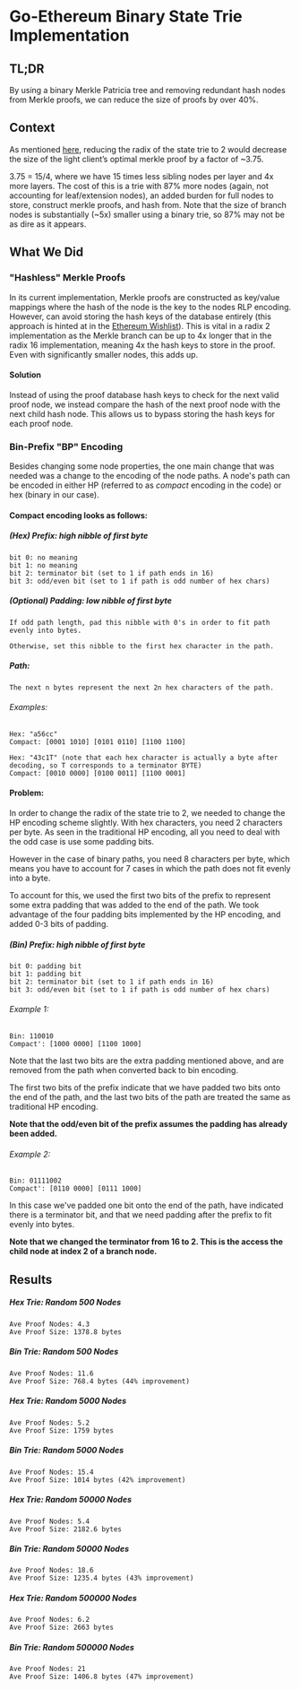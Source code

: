 # Go-Ethereum Binary State Trie Implementation
## TL;DR
By using a binary Merkle Patricia tree and removing redundant hash nodes from Merkle proofs, we can reduce the size of proofs by over 40%.

## Context
As mentioned [here](https://ethresear.ch/t/a-two-layer-account-trie-inside-a-single-layer-trie/210), reducing the radix of the state trie to 2 would decrease the size of the light client’s optimal merkle proof by a factor of ~3.75.

3.75 = 15/4, where we have 15 times less sibling nodes per layer and 4x more layers.  The cost of this is a trie with 87% more nodes (again, not accounting for leaf/extension nodes), an added burden for full nodes to store, construct merkle proofs, and hash from.  Note that the size of branch nodes is substantially (~5x) smaller using a binary trie, so 87% may not be as dire as it appears.

## What We Did
### "Hashless" Merkle Proofs
In its current implementation, Merkle proofs are constructed as key/value mappings where the hash of the node is the key to the nodes RLP encoding.  However, can avoid storing the hash keys of the database entirely (this approach is hinted at in the [Ethereum Wishlist](https://github.com/ethereum/wiki/wiki/Wishlist#trie)).  This is vital in a radix 2 implementation as the Merkle branch can be up to 4x longer that in the radix 16 implementation, meaning 4x the hash keys to store in the proof.  Even with significantly smaller nodes, this adds up.

#### Solution
Instead of using the proof database hash keys to check for the next valid proof node, we instead compare the hash of the next proof node with the next child hash node.  This allows us to bypass storing the hash keys for each proof node.

### Bin-Prefix "BP" Encoding
Besides changing some node properties, the one main change that was needed was a change to the encoding of the node paths.
A node's path can be encoded in either HP (referred to as *compact* encoding in the code) or hex (binary in our case).

#### Compact encoding looks as follows:

##### (Hex) Prefix: high nibble of first byte
    bit 0: no meaning
    bit 1: no meaning
    bit 2: terminator bit (set to 1 if path ends in 16)
    bit 3: odd/even bit (set to 1 if path is odd number of hex chars)

##### (Optional) Padding: low nibble of first byte
    If odd path length, pad this nibble with 0's in order to fit path evenly into bytes.

    Otherwise, set this nibble to the first hex character in the path.

##### Path:
    The next n bytes represent the next 2n hex characters of the path.

###### Examples:
    Hex: "a56cc"
    Compact: [0001 1010] [0101 0110] [1100 1100]

    Hex: "43c1T" (note that each hex character is actually a byte after decoding, so T corresponds to a terminator BYTE)
    Compact: [0010 0000] [0100 0011] [1100 0001]

#### Problem:
In order to change the radix of the state trie to 2, we needed to change the HP encoding scheme slightly.  With hex characters, you need 2 characters per byte.  As seen in the traditional HP encoding, all you need to deal with the odd case is use some padding bits.

However in the case of binary paths, you need 8 characters per byte, which means you have to account for 7 cases in which the path does not fit evenly into a byte.

To account for this, we used the first two bits of the prefix to represent some extra padding that was added to the end of the path.  We took advantage of the four padding bits implemented by the HP encoding, and added 0-3 bits of padding.

##### (Bin) Prefix: high nibble of first byte
    bit 0: padding bit
    bit 1: padding bit
    bit 2: terminator bit (set to 1 if path ends in 16)
    bit 3: odd/even bit (set to 1 if path is odd number of hex chars)


###### Example 1:
    Bin: 110010
    Compact': [1000 0000] [1100 1000]

  Note that the last two bits are the extra padding mentioned above, and are removed from the path when converted back to bin encoding.

  The first two bits of the prefix indicate that we have padded two bits onto the end of the path, and the last two bits of the path are treated the same as traditional HP encoding.

  **Note that the odd/even bit of the prefix assumes the padding has already been added.**


###### Example 2:
    Bin: 01111002
    Compact': [0110 0000] [0111 1000]

  In this case we've padded one bit onto the end of the path, have indicated there is a terminator bit, and that we need padding after the prefix to fit evenly into bytes.

  **Note that we changed the terminator from 16 to 2. This is the access the child node at index 2 of a branch node.**



## Results
##### Hex Trie: Random 500 Nodes
    Ave Proof Nodes: 4.3
    Ave Proof Size: 1378.8 bytes

##### Bin Trie: Random 500 Nodes
    Ave Proof Nodes: 11.6
    Ave Proof Size: 768.4 bytes (44% improvement)

##### Hex Trie: Random 5000 Nodes
    Ave Proof Nodes: 5.2
    Ave Proof Size: 1759 bytes

##### Bin Trie: Random 5000 Nodes
    Ave Proof Nodes: 15.4
    Ave Proof Size: 1014 bytes (42% improvement)

##### Hex Trie: Random 50000 Nodes
    Ave Proof Nodes: 5.4
    Ave Proof Size: 2182.6 bytes

##### Bin Trie: Random 50000 Nodes
    Ave Proof Nodes: 18.6
    Ave Proof Size: 1235.4 bytes (43% improvement)

##### Hex Trie: Random 500000 Nodes
    Ave Proof Nodes: 6.2
    Ave Proof Size: 2663 bytes

##### Bin Trie: Random 500000 Nodes
    Ave Proof Nodes: 21
    Ave Proof Size: 1406.8 bytes (47% improvement)
